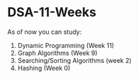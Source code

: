 # DSA-11-Weeks
As of now you can study:
1) Dynamic Programming (Week 11)
2) Graph Algorithms (Week 9)
3) Searching/Sorting Algorithms (week 2)
4) Hashing (Week 0)


